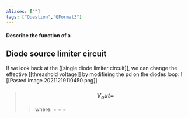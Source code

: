 ```yaml
---
aliases: [""]
tags: ["Question","QFormat3"]
---
```


#### Describe the function of a
## Diode source limiter circuit
If we look back at the [[single diode limiter circuit]], we can change the effective [[threashold voltage]] by modifieing the pd on the diodes loop:
![[Pasted image 20211219110450.png]]

> ### $$ V_out = $$ 
>> where:
>> $=$ 
>> $=$
>> $=$